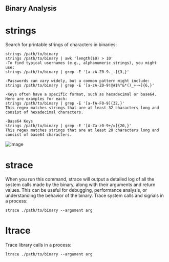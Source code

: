 
## **Binary Analysis**


strings
=======

Search for printable strings of characters in binaries:

 

    strings /path/to/binary
    strings /path/to/binary | awk 'length($0) > 10'
    -To find typical usernames (e.g., alphanumeric strings), you might use:
    strings /path/to/binary | grep -E '[a-zA-Z0-9._-]{3,}'
    
    -Passwords can vary widely, but a common pattern might include:
    strings /path/to/binary | grep -E '[a-zA-Z0-9!@#$%^&*()_+-=]{6,}'
    
    -Keys often have a specific format, such as hexadecimal or base64. Here are examples for each:
    strings /path/to/binary | grep -E '[a-fA-F0-9]{32,}'
    This regex matches strings that are at least 32 characters long and consist of hexadecimal characters.

    -Base64 Keys
    strings /path/to/binary | grep -E '[A-Za-z0-9+/=]{20,}'
    This regex matches strings that are at least 20 characters long and consist of base64 characters.


 ![image](https://github.com/user-attachments/assets/76f4513c-fc6d-4a04-9576-98d6dec0acef)


strace
======
When you run this command, strace will output a detailed log of all the system calls made by the binary, along with their arguments and return values. This can be useful for debugging, performance analysis, or understanding the behavior of the binary.
Trace system calls and signals in a process:

 

    strace ./path/to/binary --argument arg



ltrace
======

Trace library calls in a process:

 

    ltrace ./path/to/binary --argument arg

